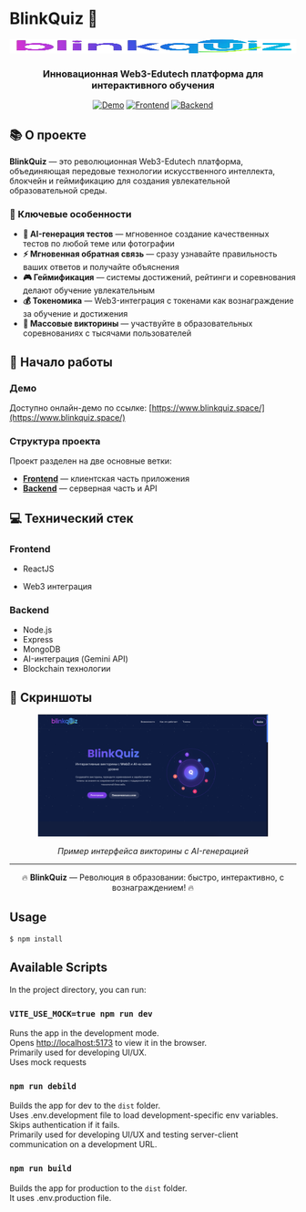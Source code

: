 # BlinkQuiz 🚀

<div align="center">
  
<div align="center">
  <img src="public/logo.png" alt="BlinkQuiz" width="100%" height="25px"/>
  </div>

### Инновационная Web3-Edutech платформа для интерактивного обучения
  
[![Demo](https://img.shields.io/badge/Demo-Открыть_демо-blue?style=for-the-badge&logo=vercel)](https://www.blinkquiz.space/)
[![Frontend](https://img.shields.io/badge/Frontend-React-61DAFB?style=for-the-badge&logo=react)](https://github.com/IgorBlink/KuickHack2025/tree/frontend)
[![Backend](https://img.shields.io/badge/Backend-Node.js-339933?style=for-the-badge&logo=node.js)](https://github.com/IgorBlink/KuickHack2025/tree/backend)

</div>

## 📚 О проекте

**BlinkQuiz** — это революционная Web3-Edutech платформа, объединяющая передовые технологии искусственного интеллекта, блокчейн и геймификацию для создания увлекательной образовательной среды.

### 🌟 Ключевые особенности

- **🤖 AI-генерация тестов** — мгновенное создание качественных тестов по любой теме или фотографии
- **⚡ Мгновенная обратная связь** — сразу узнавайте правильность ваших ответов и получайте объяснения
- **🎮 Геймификация** — системы достижений, рейтинги и соревнования делают обучение увлекательным
- **💰 Токеномика** — Web3-интеграция с токенами как вознаграждение за обучение и достижения
- **👥 Массовые викторины** — участвуйте в образовательных соревнованиях с тысячами пользователей

## 🚀 Начало работы

### Демо

Доступно онлайн-демо по ссылке: [https://www.blinkquiz.space/](https://www.blinkquiz.space/)

### Структура проекта

Проект разделен на две основные ветки:
- **[Frontend](https://github.com/IgorBlink/KuickHack2025/tree/frontend)** — клиентская часть приложения
- **[Backend](https://github.com/IgorBlink/KuickHack2025/tree/backend)** — серверная часть и API

## 💻 Технический стек

### Frontend
- ReactJS

- Web3 интеграция

### Backend
- Node.js
- Express
- MongoDB
- AI-интеграция (Gemini API)
- Blockchain технологии

## 📱 Скриншоты

<div align="center">
  <img src="public/interface.png" alt="BlinkQuiz Screenshot" width="80%"/>
  <p><i>Пример интерфейса викторины с AI-генерацией</i></p>
</div>




---

<div align="center">
  <p>🔥 <b>BlinkQuiz</b> — Революция в образовании: быстро, интерактивно, с вознаграждением! 🔥</p>
</div>

## Usage

```bash
$ npm install
```

## Available Scripts

In the project directory, you can run:

### `VITE_USE_MOCK=true npm run dev`

Runs the app in the development mode.<br>
Opens [http://localhost:5173](http://localhost:5173) to view it in the browser.<br>
Primarily used for developing UI/UX.<br>
Uses mock requests

### `npm run debild`

Builds the app for dev to the `dist` folder.<br>
Uses .env.development file to load development-specific env variables.<br>
Skips authentication if it fails.<br>
Primarily used for developing UI/UX and testing server-client communication on a development URL.<br>

### `npm run build`

Builds the app for production to the `dist` folder.<br>
It uses .env.production file.<br>
